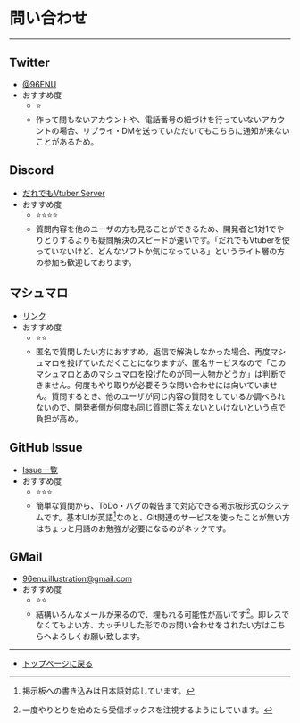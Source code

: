 # 問い合わせ
---
## Twitter
+ [@96ENU](https://twitter.com/96ENU)
+ おすすめ度
    + :star:
    + 作って間もないアカウントや、電話番号の紐づけを行っていないアカウントの場合、リプライ・DMを送っていただいてもこちらに通知が来ないことがあるため。

## Discord
+ [だれでもVtuber Server](http://discord.gg/xXeVS9DYeG)
+ おすすめ度
    + :star::star::star::star:
    + 質問内容を他のユーザの方も見ることができるため、開発者と1対1でやりとりするよりも疑問解決のスピードが速いです。「だれでもVtuberを使っていないけど、どんなソフトか気になっている」というライト層の方の参加も歓迎しております。

## マシュマロ
+ [リンク](https://marshmallow-qa.com/96enu?utm_medium=url_text&utm_source=promotion)
+ おすすめ度
    + :star::star:
    + 匿名で質問したい方におすすめ。返信で解決しなかった場合、再度マシュマロを投げていただくことになりますが、匿名サービスなので「このマシュマロとあのマシュマロを投げたのが同一人物かどうか」は判断できません。何度もやり取りが必要そうな問い合わせには向いていません。質問するとき、他のユーザが同じ内容の質問をしているか調べられないので、開発者側が何度も同じ質問に答えないといけないという点で負担が高め。

## GitHub Issue
+ [Issue一覧](https://github.com/96ENU-kuroinu/Vtuber2-md/issues)
+ おすすめ度
    + :star::star::star:
    + 簡単な質問から、ToDo・バグの報告まで対応できる掲示板形式のシステムです。基本UIが英語[^1]なのと、Git関連のサービスを使ったことが無い方はちょっと用語のお勉強が必要になるのがネックです。

## GMail
+ 96enu.illustration@gmail.com
+ おすすめ度
    + :star::star:
    + 結構いろんなメールが来るので、埋もれる可能性が高いです[^2]。即レスでなくてもよい方、カッチリした形でのお問い合わせをされたい方はこちらへよろしくお願い致します。

---
+ [トップページに戻る](index_top.md#falhong-cha)

[^1]: 掲示板への書き込みは日本語対応しています。
[^2]: 一度やりとりを始めたら受信ボックスを注視するようにしています。